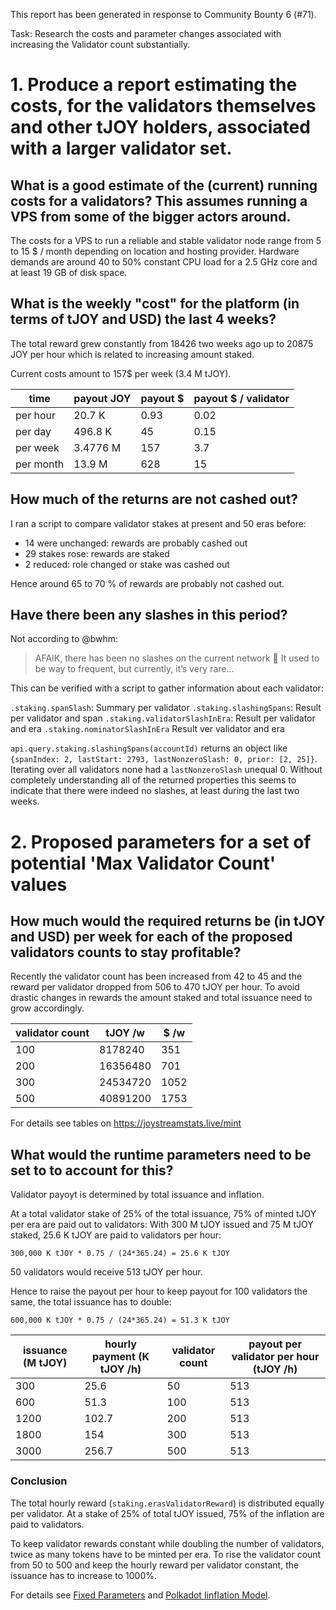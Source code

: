 This report has been generated in response to Community Bounty 6 (#71).

Task: Research the costs and parameter changes associated with increasing the Validator count substantially.

# 1. Produce a report estimating the costs, for the validators themselves and other tJOY holders, associated with a larger validator set.
## What is a good estimate of the (current) running costs for a validators? This assumes running a VPS from some of the bigger actors around.

The costs for a VPS to run a reliable and stable validator node range from 5 to 15 $ / month depending on location and hosting provider.
Hardware demands are around 40 to 50% constant CPU load for a 2.5 GHz core and at least 19 GB of disk space.

## What is the weekly "cost" for the platform (in terms of tJOY and USD) the last 4 weeks?

The total reward grew constantly from 18426 two weeks ago up to 20875 JOY per hour which is related to increasing amount staked.

Current costs amount to 157$ per week (3.4 M tJOY).

 time | payout JOY | payout $ | payout $ / validator
-- | -- | -- | --
per hour |    20.7 K  |       0.93  | 0.02
per day |     496.8 K  | 45  | 0.15
per week |    3.4776 M | 157  | 3.7
per month |   13.9 M | 628 | 15

## How much of the returns are not cashed out?

I ran a script to compare validator stakes at present and 50 eras before:
  - 14 were unchanged: rewards are probably cashed out
  - 29 stakes rose: rewards are staked
  - 2 reduced: role changed or stake was cashed out

Hence around 65 to 70 % of rewards are probably not cashed out.

## Have there been any slashes in this period?

Not according to @bwhm:

> AFAIK, there has been no slashes on the current network 🙂
> It used to be way to frequent, but currently, it’s very rare…

This can be verified with a script to gather information about each validator:

`.staking.spanSlash`: Summary per validator
`.staking.slashingSpans`: Result per validator and span
`.staking.validatorSlashInEra`: Result per validator and era
`.staking.nominatorSlashInEra` Result ver validator and era

`api.query.staking.slashingSpans(accountId)` returns an object like `{spanIndex: 2, lastStart: 2793, lastNonzeroSlash: 0, prior: [2, 25]}`. Iterating over all validators none had a `lastNonzeroSlash` unequal 0. Without completely understanding all of the returned properties this seems to indicate that there were indeed no slashes, at least during the last two weeks.

# 2. Proposed parameters for a set of potential 'Max Validator Count' values
## How much would the required returns be (in tJOY and USD) per week for each of the proposed validators counts to stay profitable?

Recently the validator count has been increased from 42 to 45 and the reward per validator dropped from 506 to 470 tJOY per hour. To avoid drastic changes in rewards the amount staked and total issuance need to grow accordingly.

validator count | tJOY /w | $ /w
--|--|--
100 | 8178240 | 351
200 | 16356480 | 701
300 | 24534720 | 1052
500 | 40891200 | 1753

For details see tables on https://joystreamstats.live/mint

## What would the runtime parameters need to be set to to account for this?

Validator payoyt is determined by total issuance and inflation.

At a total validator stake of 25% of the total issuance, 75% of minted tJOY per era are paid out to validators: With 300 M tJOY issued and 75 M tJOY staked, 25.6 K tJOY are paid to validators per hour:

`300,000 K tJOY * 0.75 / (24*365.24) = 25.6 K tJOY`

50 validators would receive 513 tJOY per hour.

Hence to raise the payout per hour to keep payout for 100 validators the same, the total issuance has to double:

`600,000 K tJOY * 0.75 / (24*365.24) = 51.3 K tJOY`

issuance (M tJOY) | hourly payment (K tJOY /h) | validator count | payout per validator per hour (tJOY /h)
--|--|--|--
300 | 25.6 | 50 | 513 |
600 | 51.3 | 100 | 513 |
1200 | 102.7 | 200 | 513 |
1800 | 154 | 300 | 513 |
3000 | 256.7 | 500 | 513 |

### Conclusion

The total hourly reward (`staking.erasValidatorReward`) is distributed equally per validator. At a stake of 25% of total tJOY issued, 75% of the inflation are paid to validators.

To keep validator rewards constant while doubling the number of validators, twice as many tokens have to be minted per era. To rise the validator count from 50 to 500 and keep the hourly reward per validator constant, the issuance has to increase to 1000%.

For details see [Fixed Parameters](https://github.com/Joystream/helpdesk/tree/master/roles/validators#fixed-parameters) and [Polkadot Iinflation Model](https://research.web3.foundation/en/latest/polkadot/economics/1-token-economics.html#inflation-model).